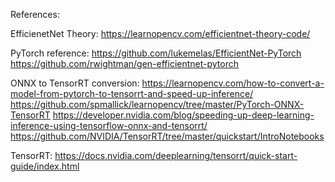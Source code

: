 References:

EfficienetNet Theory:
https://learnopencv.com/efficientnet-theory-code/

PyTorch reference:
https://github.com/lukemelas/EfficientNet-PyTorch
https://github.com/rwightman/gen-efficientnet-pytorch

ONNX to TensorRT conversion:
https://learnopencv.com/how-to-convert-a-model-from-pytorch-to-tensorrt-and-speed-up-inference/
https://github.com/spmallick/learnopencv/tree/master/PyTorch-ONNX-TensorRT
https://developer.nvidia.com/blog/speeding-up-deep-learning-inference-using-tensorflow-onnx-and-tensorrt/
https://github.com/NVIDIA/TensorRT/tree/master/quickstart/IntroNotebooks

TensorRT:
https://docs.nvidia.com/deeplearning/tensorrt/quick-start-guide/index.html


